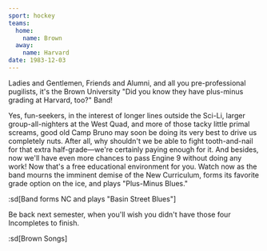 ```yaml
---
sport: hockey
teams:
  home:
    name: Brown
  away:
    name: Harvard
date: 1983-12-03
---
```


Ladies and Gentlemen, Friends and Alumni, and all you pre-professional pugilists, it's the Brown University "Did you know they have plus-minus grading at Harvard, too?" Band!

Yes, fun-seekers, in the interest of longer lines outside the Sci-Li, larger group-all-nighters at the West Quad, and more of those tacky little primal screams, good old Camp Bruno may soon be doing its very best to drive us completely nuts. After all, why shouldn't we be able to fight tooth-and-nail for that extra half-grade—we're certainly paying enough for it. And besides, now we'll have even more chances to pass Engine 9 without doing any work! Now that's a free educational environment for you. Watch now as the band mourns the imminent demise of the New Curriculum, forms its favorite grade option on the ice, and plays "Plus-Minus Blues."

:sd[Band forms NC and plays "Basin Street Blues"]

Be back next semester, when you'll wish you didn't have those four Incompletes to finish.

:sd[Brown Songs]
